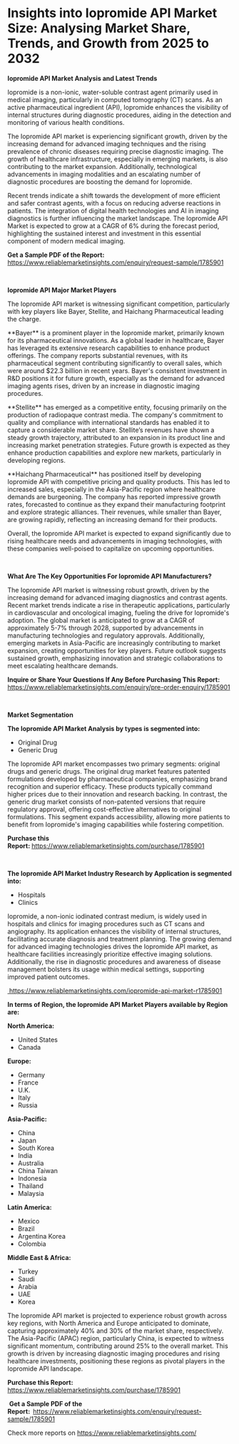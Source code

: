 <p><h1>Insights into Iopromide API Market Size: Analysing Market Share, Trends, and Growth from 2025 to 2032</h1></p><p><strong>Iopromide API Market Analysis and Latest Trends</strong></p>
<p><p>Iopromide is a non-ionic, water-soluble contrast agent primarily used in medical imaging, particularly in computed tomography (CT) scans. As an active pharmaceutical ingredient (API), Iopromide enhances the visibility of internal structures during diagnostic procedures, aiding in the detection and monitoring of various health conditions.</p><p>The Iopromide API market is experiencing significant growth, driven by the increasing demand for advanced imaging techniques and the rising prevalence of chronic diseases requiring precise diagnostic imaging. The growth of healthcare infrastructure, especially in emerging markets, is also contributing to the market expansion. Additionally, technological advancements in imaging modalities and an escalating number of diagnostic procedures are boosting the demand for Iopromide.</p><p>Recent trends indicate a shift towards the development of more efficient and safer contrast agents, with a focus on reducing adverse reactions in patients. The integration of digital health technologies and AI in imaging diagnostics is further influencing the market landscape. The Iopromide API Market is expected to grow at a CAGR of 6% during the forecast period, highlighting the sustained interest and investment in this essential component of modern medical imaging.</p></p>
<p><strong>Get a Sample PDF of the Report:&nbsp;</strong> <a href="https://www.reliablemarketinsights.com/enquiry/request-sample/1785901?utm_campaign=3044&utm_medium=2&utm_source=Github&utm_content=ia&utm_term=25032025&utm_id=iopromide-api">https://www.reliablemarketinsights.com/enquiry/request-sample/1785901</a></p>
<p>&nbsp;</p>
<p><strong>Iopromide API Major Market Players</strong></p>
<p><p>The Iopromide API market is witnessing significant competition, particularly with key players like Bayer, Stellite, and Haichang Pharmaceutical leading the charge.</p><p>**Bayer** is a prominent player in the Iopromide market, primarily known for its pharmaceutical innovations. As a global leader in healthcare, Bayer has leveraged its extensive research capabilities to enhance product offerings. The company reports substantial revenues, with its pharmaceutical segment contributing significantly to overall sales, which were around $22.3 billion in recent years. Bayer's consistent investment in R&D positions it for future growth, especially as the demand for advanced imaging agents rises, driven by an increase in diagnostic imaging procedures.</p><p>**Stellite** has emerged as a competitive entity, focusing primarily on the production of radiopaque contrast media. The company's commitment to quality and compliance with international standards has enabled it to capture a considerable market share. Stellite’s revenues have shown a steady growth trajectory, attributed to an expansion in its product line and increasing market penetration strategies. Future growth is expected as they enhance production capabilities and explore new markets, particularly in developing regions.</p><p>**Haichang Pharmaceutical** has positioned itself by developing Iopromide API with competitive pricing and quality products. This has led to increased sales, especially in the Asia-Pacific region where healthcare demands are burgeoning. The company has reported impressive growth rates, forecasted to continue as they expand their manufacturing footprint and explore strategic alliances. Their revenues, while smaller than Bayer, are growing rapidly, reflecting an increasing demand for their products.</p><p>Overall, the Iopromide API market is expected to expand significantly due to rising healthcare needs and advancements in imaging technologies, with these companies well-poised to capitalize on upcoming opportunities.</p></p>
<p>&nbsp;</p>
<p><strong>What Are The Key Opportunities For Iopromide API Manufacturers?</strong></p>
<p><p>The Iopromide API market is witnessing robust growth, driven by the increasing demand for advanced imaging diagnostics and contrast agents. Recent market trends indicate a rise in therapeutic applications, particularly in cardiovascular and oncological imaging, fueling the drive for Iopromide's adoption. The global market is anticipated to grow at a CAGR of approximately 5-7% through 2028, supported by advancements in manufacturing technologies and regulatory approvals. Additionally, emerging markets in Asia-Pacific are increasingly contributing to market expansion, creating opportunities for key players. Future outlook suggests sustained growth, emphasizing innovation and strategic collaborations to meet escalating healthcare demands.</p></p>
<p><strong>Inquire or Share Your Questions If Any Before Purchasing This Report:</strong> <a href="https://www.reliablemarketinsights.com/enquiry/pre-order-enquiry/1785901?utm_campaign=3044&utm_medium=2&utm_source=Github&utm_content=ia&utm_term=25032025&utm_id=iopromide-api">https://www.reliablemarketinsights.com/enquiry/pre-order-enquiry/1785901</a></p>
<p>&nbsp;</p>
<p><strong>Market Segmentation</strong></p>
<p><strong>The Iopromide API Market Analysis by types is segmented into:</strong></p>
<p><ul><li>Original Drug</li><li>Generic Drug</li></ul></p>
<p><p>The Iopromide API market encompasses two primary segments: original drugs and generic drugs. The original drug market features patented formulations developed by pharmaceutical companies, emphasizing brand recognition and superior efficacy. These products typically command higher prices due to their innovation and research backing. In contrast, the generic drug market consists of non-patented versions that require regulatory approval, offering cost-effective alternatives to original formulations. This segment expands accessibility, allowing more patients to benefit from Iopromide's imaging capabilities while fostering competition.</p></p>
<p><strong>Purchase this Report:&nbsp;</strong><a href="https://www.reliablemarketinsights.com/purchase/1785901?utm_campaign=3044&utm_medium=2&utm_source=Github&utm_content=ia&utm_term=25032025&utm_id=iopromide-api">https://www.reliablemarketinsights.com/purchase/1785901</a></p>
<p>&nbsp;</p>
<p><strong>The Iopromide API Market Industry Research by Application is segmented into:</strong></p>
<p><ul><li>Hospitals</li><li>Clinics</li></ul></p>
<p><p>Iopromide, a non-ionic iodinated contrast medium, is widely used in hospitals and clinics for imaging procedures such as CT scans and angiography. Its application enhances the visibility of internal structures, facilitating accurate diagnosis and treatment planning. The growing demand for advanced imaging technologies drives the Iopromide API market, as healthcare facilities increasingly prioritize effective imaging solutions. Additionally, the rise in diagnostic procedures and awareness of disease management bolsters its usage within medical settings, supporting improved patient outcomes.</p></p>
<p><a href="https://www.reliablemarketinsights.com/iopromide-api-market-r1785901?utm_campaign=3044&utm_medium=2&utm_source=Github&utm_content=ia&utm_term=25032025&utm_id=iopromide-api">&nbsp;https://www.reliablemarketinsights.com/iopromide-api-market-r1785901</a></p>
<p><strong>In terms of Region, the Iopromide API Market Players available by Region are:</strong></p>
<p>
    <p> <strong> North America: </strong>
        <ul>
            <li>United States</li>
            <li>Canada</li>
        </ul>
        </p> 
    <p> <strong> Europe: </strong>
        <ul>
            <li>Germany</li>
            <li>France</li>
            <li>U.K.</li>
            <li>Italy</li>
            <li>Russia</li>
        </ul>
        </p> 
    <p> <strong> Asia-Pacific: </strong>
        <ul>
            <li>China</li>
            <li>Japan</li>
            <li>South Korea</li>
            <li>India</li>
            <li>Australia</li>
            <li>China Taiwan</li>
            <li>Indonesia</li>
            <li>Thailand</li>
            <li>Malaysia</li>
        </ul>
        </p> 
    <p> <strong> Latin America: </strong>
        <ul>
            <li>Mexico</li>
            <li>Brazil</li>
            <li>Argentina Korea</li>
            <li>Colombia</li>
        </ul>
        </p> 
    <p> <strong> Middle East & Africa: </strong>
        <ul>
            <li>Turkey</li>
            <li>Saudi</li>
            <li>Arabia</li>
            <li>UAE</li>
            <li>Korea</li>
        </ul>
    </p>
    </p>
<p><p>The Iopromide API market is projected to experience robust growth across key regions, with North America and Europe anticipated to dominate, capturing approximately 40% and 30% of the market share, respectively. The Asia-Pacific (APAC) region, particularly China, is expected to witness significant momentum, contributing around 25% to the overall market. This growth is driven by increasing diagnostic imaging procedures and rising healthcare investments, positioning these regions as pivotal players in the Iopromide API landscape.</p></p>
<p><strong>Purchase this Report: </strong><a href="https://www.reliablemarketinsights.com/purchase/1785901?utm_campaign=3044&utm_medium=2&utm_source=Github&utm_content=ia&utm_term=25032025&utm_id=iopromide-api">https://www.reliablemarketinsights.com/purchase/1785901</a></p>
<p>&nbsp;<strong>Get a Sample PDF of the Report:&nbsp;&nbsp;</strong><a href="https://www.reliablemarketinsights.com/enquiry/request-sample/1785901?utm_campaign=3044&utm_medium=2&utm_source=Github&utm_content=ia&utm_term=25032025&utm_id=iopromide-api">https://www.reliablemarketinsights.com/enquiry/request-sample/1785901</a></p>
<p><strong></strong></p>
<p>Check more reports on <a href="https://www.reliablemarketinsights.com/?utm_campaign=3044&utm_medium=2&utm_source=Github&utm_content=ia&utm_term=25032025&utm_id=iopromide-api">https://www.reliablemarketinsights.com/</a></p>